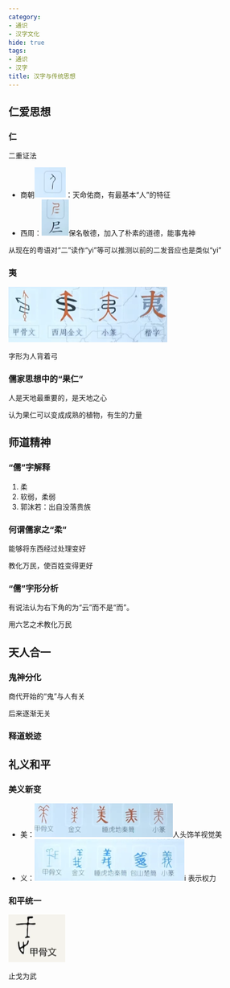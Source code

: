 ```yaml
---
category:
- 通识
- 汉字文化
hide: true
tags:
- 通识
- 汉字
title: 汉字与传统思想
---
```


## 仁爱思想

### 仁

二重证法

- 商朝![仁](https://raw.githubusercontent.com/dcldyhb/Freshman-Notes-Image-Host/main/202506051807708.png)：天命佑商，有最基本“人”的特征
- 西周：![yi](https://raw.githubusercontent.com/dcldyhb/Freshman-Notes-Image-Host/main/202506051810196.png)保名敬德，加入了朴素的道德，能事鬼神

从现在的粤语对“二”读作“yi”等可以推测以前的二发音应也是类似“yi”

### 夷

![夷](https://raw.githubusercontent.com/dcldyhb/Freshman-Notes-Image-Host/main/202506051821424.png)

字形为人背着弓

### 儒家思想中的“果仁”

人是天地最重要的，是天地之心

认为果仁可以变成成熟的植物，有生的力量

## 师道精神

### “儒”字解释

1. 柔
2. 软弱，柔弱
3. 郭沫若：出自没落贵族

### 何谓儒家之“柔”

能够将东西经过处理变好

教化万民，使百姓变得更好

### “儒”字形分析

有说法认为右下角的为“云”而不是“而”。

用六艺之术教化万民

## 天人合一

### 鬼神分化

商代开始的“鬼”与人有关

后来逐渐无关

### 释道蜕迹

## 礼义和平

### 美义新变

- 美：![](https://raw.githubusercontent.com/dcldyhb/Freshman-Notes-Image-Host/main/202506051840611.png)人头饰羊视觉美
- 义：![](https://raw.githubusercontent.com/dcldyhb/Freshman-Notes-Image-Host/main/202506051841424.png)i 表示权力

### 和平统一

![](https://raw.githubusercontent.com/dcldyhb/Freshman-Notes-Image-Host/main/202506051842680.png)

止戈为武